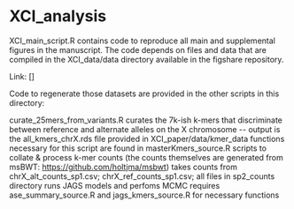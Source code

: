 # XCI_analysis

XCI_main_script.R contains code to reproduce all main and supplemental figures in the manuscript. 
The code depends on files and data that are compiled in the XCI_data/data directory available in the figshare repository.

Link: []

Code to regenerate those datasets are provided in the other scripts in this directory:

curate_25mers_from_variants.R curates the 7k-ish k-mers that discriminate between reference and alternate alleles on the X chromosome --
	output is the all_kmers_chrX.rds file provided in XCI_paper/data/kmer_data
	functions necessary for this script are found in masterKmers_source.R
scripts to collate & process k-mer counts (the counts themselves are generated from msBWT: https://github.com/holtjma/msbwt)
	takes counts from chrX_alt_counts_sp1.csv; chrX_ref_counts_sp1.csv; all files in sp2_counts directory
	runs JAGS models and perfoms MCMC
	requires ase_summary_source.R and jags_kmers_source.R for necessary functions
	